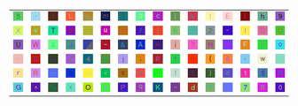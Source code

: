 <table>
<tr>
<td><img src="35.gif"></td>
<td><img src="27.gif"></td>
<td><img src="60.gif"></td>
<td><img src="4C.gif"></td>
<td><img src="gr2.gif"></td>
<td><img src="6D.gif"></td>
<td><img src="5D.gif"></td>
<td><img src="67.gif"></td>
<td><img src="63.gif"></td>
<td><img src="5B.gif"></td>
<td><img src="6B.gif"></td>
<td><img src="6C.gif"></td>
<td><img src="45.gif"></td>
<td><img src="28.gif"></td>
<td><img src="68.gif"></td>
<td><img src="39.gif"></td>
</tr>
<tr>
<td><img src="58.gif"></td>
<td><img src="76.gif"></td>
<td><img src="54.gif"></td>
<td><img src="40.gif"></td>
<td><img src="2E.gif"></td>
<td><img src="75.gif"></td>
<td><img src="79.gif"></td>
<td><img src="2F.gif"></td>
<td><img src="74.gif"></td>
<td><img src="62.gif"></td>
<td><img src="gr1.gif"></td>
<td><img src="32.gif"></td>
<td><img src="22.gif"></td>
<td><img src="49.gif"></td>
<td><img src="44.gif"></td>
<td><img src="43.gif"></td>
</tr>
<tr>
<td><img src="55.gif"></td>
<td><img src="57.gif"></td>
<td><img src="7A.gif"></td>
<td><img src="4A.gif"></td>
<td><img src="gr3.gif"></td>
<td><img src="7E.gif"></td>
<td><img src="26.gif"></td>
<td><img src="41.gif"></td>
<td><img src="2B.gif"></td>
<td><img src="69.gif"></td>
<td><img src="3F.gif"></td>
<td><img src="48.gif"></td>
<td><img src="4D.gif"></td>
<td><img src="46.gif"></td>
<td><img src="7D.gif"></td>
<td><img src="6F.gif"></td>
</tr>
<tr>
<td><img src="2D.gif"></td>
<td><img src="53.gif"></td>
<td><img src="51.gif"></td>
<td><img src="5A.gif"></td>
<td><img src="34.gif"></td>
<td><img src="23.gif"></td>
<td><img src="6A.gif"></td>
<td><img src="3B.gif"></td>
<td><img src="70.gif"></td>
<td><img src="66.gif"></td>
<td><img src="6E.gif"></td>
<td><img src="7B.gif"></td>
<td><img src="36.gif"></td>
<td><img src="2C.gif"></td>
<td><img src="77.gif"></td>
<td><img src="2A.gif"></td>
</tr>
<tr>
<td><img src="72.gif"></td>
<td><img src="52.gif"></td>
<td><img src="5F.gif"></td>
<td><img src="33.gif"></td>
<td><img src="3E.gif"></td>
<td><img src="3C.gif"></td>
<td><img src="73.gif"></td>
<td><img src="56.gif"></td>
<td><img src="7C.gif"></td>
<td><img src="21.gif"></td>
<td><img src="38.gif"></td>
<td><img src="29.gif"></td>
<td><img src="65.gif"></td>
<td><img src="31.gif"></td>
<td><img src="24.gif"></td>
<td><img src="4E.gif"></td>
</tr>
<tr>
<td><img src="47.gif"></td>
<td><img src="5E.gif"></td>
<td><img src="25.gif"></td>
<td><img src="78.gif"></td>
<td><img src="4F.gif"></td>
<td><img src="61.gif"></td>
<td><img src="50.gif"></td>
<td><img src="71.gif"></td>
<td><img src="4B.gif"></td>
<td><img src="3D.gif"></td>
<td><img src="64.gif"></td>
<td><img src="59.gif"></td>
<td><img src="3A.gif"></td>
<td><img src="37.gif"></td>
<td><img src="42.gif"></td>
<td><img src="30.gif"></td>
</tr>
</table>
